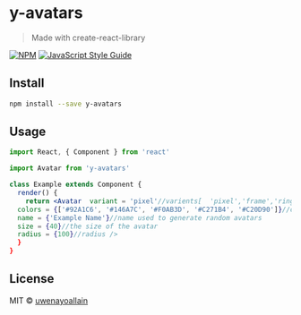 # y-avatars

> Made with create-react-library

[![NPM](https://img.shields.io/npm/v/y-avatars.svg)](https://www.npmjs.com/package/y-avatars) [![JavaScript Style Guide](https://img.shields.io/badge/code_style-standard-brightgreen.svg)](https://standardjs.com)

## Install

```bash
npm install --save y-avatars
```

## Usage

```jsx
import React, { Component } from 'react'

import Avatar from 'y-avatars'

class Example extends Component {
  render() {
    return <Avatar  variant = 'pixel'//varients[  'pixel','frame','ring','smilly','sunset','marble','triangle','patterns','classic'],
  colors = {['#92A1C6', '#146A7C', '#F0AB3D', '#C271B4', '#C20D90']}//colors to use
  name = {'Example Name'}//name used to generate random avatars
  size = {40}//the size of the avatar
  radius = {100}//radius />
  }
}
```

## License

MIT © [uwenayoallain](https://github.com/uwenayoallain)
